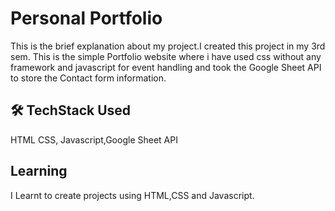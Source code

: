 
# Personal Portfolio
This is the brief explanation about my project.I created this project in my 3rd sem. This is the simple Portfolio website where i have used css without any framework and javascript for event handling and took the Google Sheet API to store the Contact form information.




## 🛠 TechStack Used
HTML CSS, Javascript,Google Sheet API


## Learning 
I Learnt to create projects using HTML,CSS and Javascript.